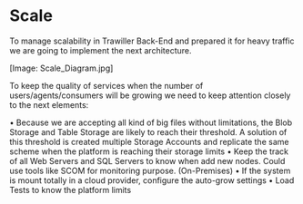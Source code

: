 # Scale
To manage scalability in Trawiller Back-End and prepared it for heavy traffic we are going to implement the next architecture.

[Image: Scale_Diagram.jpg]

To keep the quality of services when the number of users/agents/consumers will be growing we need to keep attention closely to the next elements:

•	Because we are accepting all kind of big files without limitations, the Blob Storage and Table Storage are likely to reach their threshold. A solution of this threshold is created multiple Storage Accounts and replicate the same scheme when the platform is reaching their storage limits
•	Keep the track of all Web Servers and SQL Servers to know when add new nodes. Could use tools like SCOM for monitoring purpose. (On-Premises)
•	If the system is mount totally in a cloud provider, configure the auto-grow settings
•	Load Tests to know the platform limits